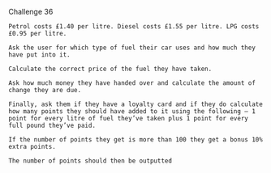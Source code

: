 Challenge 36 

    Petrol costs £1.40 per litre. Diesel costs £1.55 per litre. LPG costs £0.95 per litre.  

    Ask the user for which type of fuel their car uses and how much they have put into it.  

    Calculate the correct price of the fuel they have taken.  

    Ask how much money they have handed over and calculate the amount of change they are due.  

    Finally, ask them if they have a loyalty card and if they do calculate how many points they should have added to it using the following – 1 point for every litre of fuel they’ve taken plus 1 point for every full pound they’ve paid.  

    If the number of points they get is more than 100 they get a bonus 10% extra points. 

    The number of points should then be outputted 